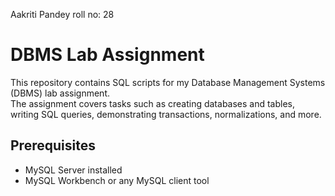 Aakriti Pandey 
roll no: 28

# DBMS Lab Assignment

This repository contains SQL scripts for my Database Management Systems (DBMS) lab assignment.  
The assignment covers tasks such as creating databases and tables, writing SQL queries, demonstrating transactions, normalizations, and more.

## Prerequisites

- MySQL Server installed
- MySQL Workbench or any MySQL client tool
